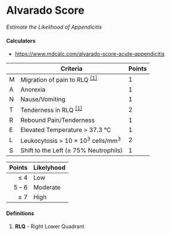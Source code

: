 # Alvarado Score

_Estimate the Likelihood of Appendicitis_

#### Calculators

- https://www.mdcalc.com/alvarado-score-acute-appendicitis

|| Criteria | Points |
| --- | --- | --- |
| M | Migration of pain to RLQ <sup>[[1]](#Definitions)</sup> | 1 |
| A | Anorexia | 1 |
| N | Nause/Vomiting | 1 |
| T | Tenderness in RLQ <sup>[[1]](#Definitions)</sup> | 2 |
| R | Rebound Pain/Tenderness | 1 |
| E | Elevated Temperature > 37.3 °C | 1 |
| L | Leukocytosis > 10 × 10<sup>3</sup> cells/mm<sup>3</sup> | 2 |
| S | Shift to the Left (≥ 75% Neutrophils) | 1 |

| Points | Likelyhood |
| ---: | --- |
| ≤ 4 | Low |
| 5 – 6 | Moderate |
| ≥ 7 | High |

#### Definitions

1. __RLQ__ - Right Lower Quadrant
